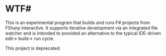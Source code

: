 WTF#
====

This is an experimental program that builds and runs F# projects from FSharp interactive.  It supports iterative 
development via an integrated file watcher and is intended to provided an alternative to the typical IDE-driven 
edit-> build-> run cycle.  

This project is deprecated.
